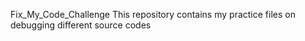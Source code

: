 Fix_My_Code_Challenge
This repository contains my practice files on debugging different source codes